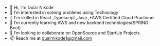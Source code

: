 - 👋 Hi, I’m Dular Nikode
- 👀 I’m interested in solving problems using Technology
- :) I'm skilled in React ,Typescript ,Java ,*AWS Certified Cloud Practioner 
- 🌱 I’m currently learning AWS and new backend technologies(SPRING Boot)
- 💞️ I’m looking to collaborate on OpenSource and StartUp Projects
- 📫 Reach me at dualrnikode1@gmail.com

<!---
dularnikode/dularnikode is a ✨ special ✨ repository because its `README.md` (this file) appears on your GitHub profile.
You can click the Preview link to take a look at your changes.
--->
